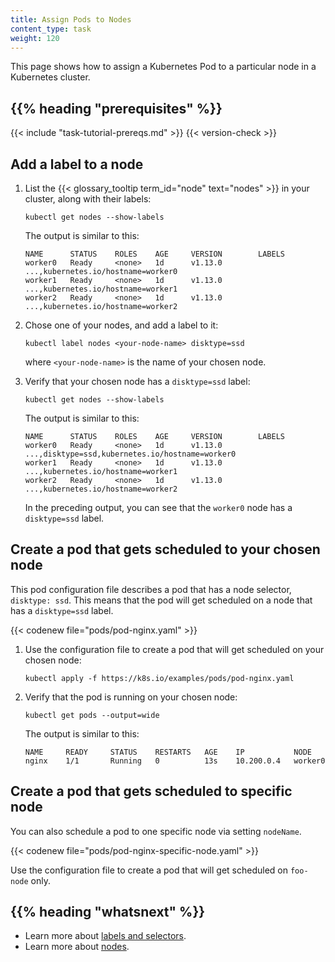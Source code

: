 ```yaml
---
title: Assign Pods to Nodes
content_type: task
weight: 120
---
```


<!-- overview -->
This page shows how to assign a Kubernetes Pod to a particular node in a
Kubernetes cluster.


## {{% heading "prerequisites" %}}


{{< include "task-tutorial-prereqs.md" >}} {{< version-check >}}



<!-- steps -->

## Add a label to a node

1. List the {{< glossary_tooltip term_id="node" text="nodes" >}} in your cluster, along with their labels:

    ```shell
    kubectl get nodes --show-labels
    ```

    The output is similar to this:

    ```shell
    NAME      STATUS    ROLES    AGE     VERSION        LABELS
    worker0   Ready     <none>   1d      v1.13.0        ...,kubernetes.io/hostname=worker0
    worker1   Ready     <none>   1d      v1.13.0        ...,kubernetes.io/hostname=worker1
    worker2   Ready     <none>   1d      v1.13.0        ...,kubernetes.io/hostname=worker2
    ```
1. Chose one of your nodes, and add a label to it:

    ```shell
    kubectl label nodes <your-node-name> disktype=ssd
    ```

    where `<your-node-name>` is the name of your chosen node.

1. Verify that your chosen node has a `disktype=ssd` label:

    ```shell
    kubectl get nodes --show-labels
    ```

    The output is similar to this:

    ```shell
    NAME      STATUS    ROLES    AGE     VERSION        LABELS
    worker0   Ready     <none>   1d      v1.13.0        ...,disktype=ssd,kubernetes.io/hostname=worker0
    worker1   Ready     <none>   1d      v1.13.0        ...,kubernetes.io/hostname=worker1
    worker2   Ready     <none>   1d      v1.13.0        ...,kubernetes.io/hostname=worker2
    ```

    In the preceding output, you can see that the `worker0` node has a
    `disktype=ssd` label.

## Create a pod that gets scheduled to your chosen node

This pod configuration file describes a pod that has a node selector,
`disktype: ssd`. This means that the pod will get scheduled on a node that has
a `disktype=ssd` label.

{{< codenew file="pods/pod-nginx.yaml" >}}

1. Use the configuration file to create a pod that will get scheduled on your
   chosen node:
    
    ```shell
    kubectl apply -f https://k8s.io/examples/pods/pod-nginx.yaml
    ```

1. Verify that the pod is running on your chosen node:

    ```shell
    kubectl get pods --output=wide
    ```

    The output is similar to this:
    
    ```shell
    NAME     READY     STATUS    RESTARTS   AGE    IP           NODE
    nginx    1/1       Running   0          13s    10.200.0.4   worker0
    ```
## Create a pod that gets scheduled to specific node

You can also schedule a pod to one specific node via setting `nodeName`.

{{< codenew file="pods/pod-nginx-specific-node.yaml" >}}

Use the configuration file to create a pod that will get scheduled on `foo-node` only.



## {{% heading "whatsnext" %}}

* Learn more about [labels and selectors](/docs/concepts/overview/working-with-objects/labels/).
* Learn more about [nodes](/docs/concepts/architecture/nodes/).


